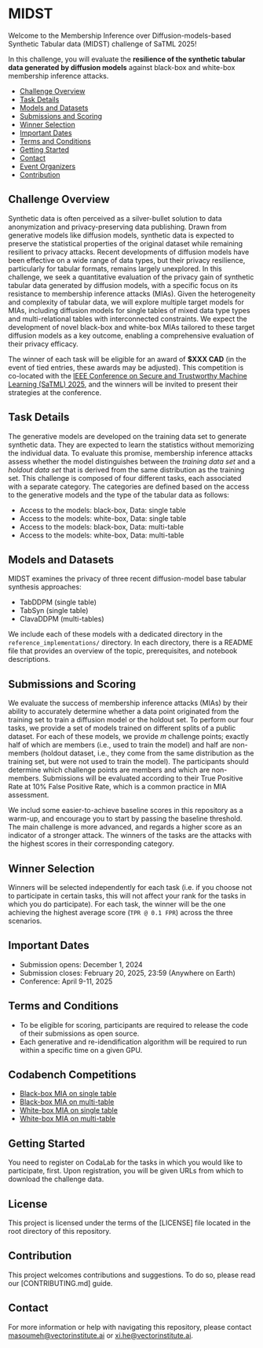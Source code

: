 
# MIDST

Welcome to the Membership Inference over Diffusion-models-based Synthetic Tabular data (MIDST) challenge of SaTML 2025! 

In this challenge, you will evaluate the **resilience of the synthetic tabular data generated by diffusion models** against black-box and white-box membership inference attacks.

* [Challenge Overview](#challenge-overview)
* [Task Details](#task-details)
* [Models and Datasets](#models-and-datasets)
* [Submissions and Scoring](#submissions-and-scoring)
* [Winner Selection](#winner-selection)
* [Important Dates](#important-dates)
* [Terms and Conditions](#terms-and-conditions)
* [Getting Started](#getting-started)
* [Contact](#contact)
* [Event Organizers](#event-organizers)
* [Contribution](#contribution)

## Challenge Overview

Synthetic data is often perceived as a silver-bullet solution to data anonymization and privacy-preserving data publishing. Drawn from generative models like diffusion models, synthetic data is expected to preserve the statistical properties of the original dataset while remaining resilient to privacy attacks. Recent developments of diffusion models have been effective on a wide range of data types, but their privacy resilience, particularly for tabular formats, remains largely unexplored. In this challenge, we seek a quantitative evaluation of the privacy gain of synthetic tabular data generated by diffusion models, with a specific focus on its resistance to membership inference attacks (MIAs). Given the heterogeneity and complexity of tabular data, we will explore multiple target models for MIAs, including diffusion models for single tables of mixed data type types and multi-relational tables with interconnected constraints. We expect the development of novel black-box and white-box MIAs tailored to these target diffusion models as a key outcome, enabling a comprehensive evaluation of their privacy efficacy.

The winner of each task will be eligible for an award of **$XXX CAD** (in the event of tied entries, these awards may be adjusted).
This competition is co-located with the [IEEE Conference on Secure and Trustworthy Machine Learning (SaTML) 2025](https://satml.org/), and the winners will be invited to present their strategies at the conference.

## Task Details

The generative models are developed on the training data set to generate synthetic data. They are expected to learn the statistics without memorizing the individual data. To evaluate this promise, membership inference attacks assess whether the model distinguishes between the _training data set_ and a _holdout data set_ that is derived from the same distribution as the training set. This challenge is composed of four different tasks, each associated with a separate category. The categories are defined based on the access to the generative models and the type of the tabular data as follows:
- Access to the models: black-box, Data: single table
- Access to the models: white-box, Data: single table
- Access to the models: black-box, Data: multi-table
- Access to the models: white-box, Data: multi-table

## Models and Datasets

MIDST examines the privacy of three recent diffusion-model base tabular synthesis approaches:
- TabDDPM (single table)
- TabSyn (single table)
- ClavaDDPM (multi-tables)
  
We include each of these models with a dedicated directory in the `reference_implementations/` directory. In each directory, there is a README file that provides an overview of the topic, prerequisites, and notebook descriptions.

## Submissions and Scoring

We evaluate the success of membership inference attacks (MIAs) by their ability to accurately determine whether a data point originated from the training set to train a diffusion model or the holdout set. To perform our four tasks, we provide a set of models trained on different splits of a public dataset. For each of these models, we provide _m_ challenge points; exactly half of which are members (i.e., used to train the model) and half are non-members (holdout dataset, i.e., they come from the same distribution as the training set, but were not used to train the model). The participants should determine which challenge points are members and which are non-members. Submissions will be evaluated according to their True Positive Rate at 10% False Positive Rate, which is a common practice in MIA assessment. 

We includ some easier-to-achieve baseline scores in this repository as a warm-up, and encourage you to start by passing the baseline threshold. The main challenge is more advanced, and regards a higher score as an indicator of a stronger attack. The winners of the tasks are the attacks with the highest scores in their corresponding category. 

## Winner Selection

Winners will be selected independently for each task (i.e. if you choose not to participate in certain tasks, this will not affect your rank for the tasks in which you do participate).
For each task, the winner will be the one achieving the highest average score (`TPR @ 0.1 FPR`) across the three scenarios.

## Important Dates

- Submission opens: December 1, 2024
- Submission closes: February 20, 2025, 23:59 (Anywhere on Earth)
- Conference: April 9-11, 2025
  
## Terms and Conditions
- To be eligible for scoring, participants are required to release the code of their submissions as open source.
- Each generative and re-idendification algorithm will be required to run within a specific time on a given GPU.

## Codabench Competitions

- [Black-box MIA on single table](https://...)
- [Black-box MIA on multi-table](https://...)
- [White-box MIA on single table](https://...)
- [White-box MIA on multi-table](https://...)

## Getting Started
You need to register on CodaLab for the tasks in which you would like to participate, first. Upon registration, you will be given URLs from which to download the challenge data.

## License
This project is licensed under the terms of the [LICENSE] file located in the root directory of this repository.

## Contribution
This project welcomes contributions and suggestions. To do so, please read our [CONTRIBUTING.md] guide.

## Contact
For more information or help with navigating this repository, please contact masoumeh@vectorinstitute.ai or xi.he@vectorinstitute.ai.
